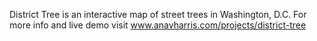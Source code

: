 District Tree is an interactive map of street trees in Washington, D.C. 
For more info and live demo visit www.anavharris.com/projects/district-tree

